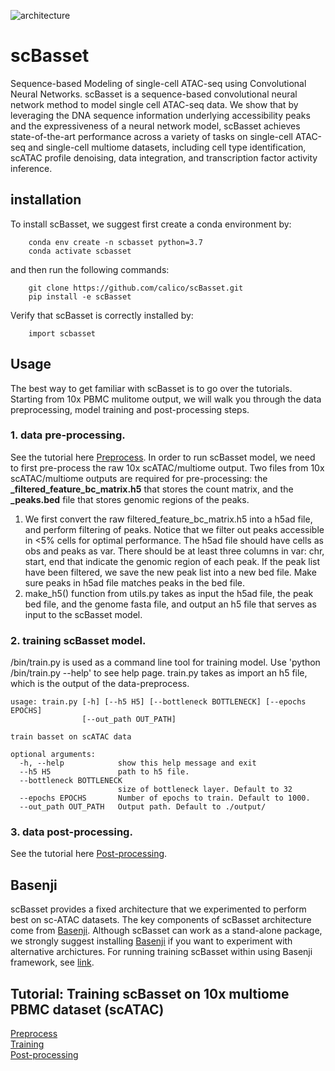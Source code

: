 ![architecture](https://github.com/calico/scBasset/blob/main/docs/architecture.png)

# scBasset
Sequence-based Modeling of single-cell ATAC-seq using Convolutional Neural Networks.
scBasset is a sequence-based convolutional neural network method to model single cell ATAC-seq data. We show that by leveraging the DNA sequence information underlying accessibility peaks and the expressiveness of a neural network model, scBasset achieves state-of-the-art performance across a variety of tasks on single-cell ATAC-seq and single-cell multiome datasets, including cell type identification, scATAC profile denoising, data integration, and transcription factor activity inference.

## installation
To install scBasset, we suggest first create a conda environment by:
```
    conda env create -n scbasset python=3.7
    conda activate scbasset
```
and then run the following commands:
```
    git clone https://github.com/calico/scBasset.git
    pip install -e scBasset
```
Verify that scBasset is correctly installed by:
```
    import scbasset
```

## Usage
The best way to get familiar with scBasset is to go over the tutorials. Starting from 10x PBMC mulitome output, we will walk you through the data preprocessing, model training and post-processing steps.

### 1. data pre-processing.

See the tutorial here [Preprocess](https://github.com/calico/scBasset/blob/main/examples/preprocess.ipynb). In order to run scBasset model, we need to first pre-process the raw 10x scATAC/multiome output. Two files from 10x scATAC/multiome outputs are required for pre-processing: the **_filtered_feature_bc_matrix.h5** that stores the count matrix, and the **_peaks.bed** file that stores genomic regions of the peaks.
1. We first convert the raw filtered_feature_bc_matrix.h5 into a h5ad file, and perform filtering of peaks. Notice that we filter out peaks accessible in <5% cells for optimal performance.  The h5ad file should have cells as obs and peaks as var. There should be at least three columns in var: chr, start, end that indicate the genomic region of each peak. If the peak list have been filtered, we save the new peak list into a new bed file. Make sure peaks in h5ad file matches peaks in the bed file.
2. make_h5() function from utils.py takes as input the h5ad file, the peak bed file, and the genome fasta file, and output an h5 file that serves as input to the scBasset model.


### 2. training scBasset model.
/bin/train.py is used as a command line tool for training model. Use 'python /bin/train.py --help' to see help page. train.py takes as import an h5 file, which is the output of the data-preprocess.

```
usage: train.py [-h] [--h5 H5] [--bottleneck BOTTLENECK] [--epochs EPOCHS]
                [--out_path OUT_PATH]

train basset on scATAC data

optional arguments:
  -h, --help            show this help message and exit
  --h5 H5               path to h5 file.
  --bottleneck BOTTLENECK
                        size of bottleneck layer. Default to 32
  --epochs EPOCHS       Number of epochs to train. Default to 1000.
  --out_path OUT_PATH   Output path. Default to ./output/
```

### 3. data post-processing.
See the tutorial here [Post-processing](https://github.com/calico/scBasset/blob/main/examples/evaluate.ipynb).


## Basenji
scBasset provides a fixed architecture that we experimented to perform best on sc-ATAC datasets. The key components of scBasset architecture come from [Basenji](https://github.com/calico/basenji). Although scBasset can work as a stand-alone package, we strongly suggest installing [Basenji](https://github.com/calico/basenji) if you want to experiment with alternative archictures. For running training scBasset within using Basenji framework, see [link](link).

## Tutorial: Training scBasset on 10x multiome PBMC dataset (scATAC)
[Preprocess](https://github.com/calico/scBasset/blob/main/examples/preprocess.ipynb)  
[Training](https://github.com/calico/scBasset/blob/main/examples/train.sh)  
[Post-processing](https://github.com/calico/scBasset/blob/main/examples/evaluate.ipynb)  

